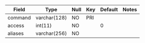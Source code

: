 **Field**|**Type**|**Null**|**Key**|**Default**|**Notes**
-----|-----|-----|-----|-----|-----
command|varchar(128)|NO|PRI| | 
access|int(11)|NO| |0| 
aliases|varchar(256)|NO| | | 